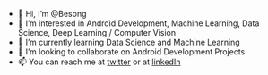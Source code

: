 - 👋 Hi, I’m @Besong
- 👀 I’m interested in Android Development, Machine Learning, Data Science, Deep Learning / Computer Vision
- 🌱 I’m currently learning Data Science and Machine Learning
- 💞️ I’m looking to collaborate on Android Development Projects
- 📫 You can reach me at [twitter](https://twitter.com/besong_anong) or at [linkedIn](https://www.linkedin.com/in/besong-anong-ernest-egbenchong-ll-1b0006a8/)

<!---
Besong/Besong is a ✨ special ✨ repository because its `README.md` (this file) appears on your GitHub profile.
You can click the Preview link to take a look at your changes. 
--->
